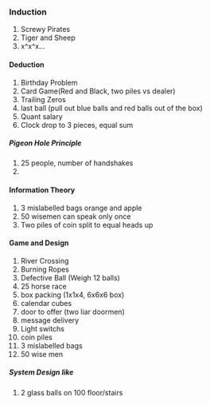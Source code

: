 ### Induction

1. Screwy Pirates
2. Tiger and Sheep
3. x^x^x...

#### Deduction

1. Birthday Problem
2. Card Game\(Red and Black, two piles vs dealer\)
3. Trailing Zeros
4. last ball \(pull out blue balls and red balls out of the box\)
5. Quant salary
6. Clock drop to 3 pieces, equal sum

##### Pigeon Hole Principle

1. 25 people, number of handshakes
2. 
#### Information Theory

1. 3 mislabelled bags orange and apple
2. 50 wisemen can speak only once
3. Two piles of coin split to equal heads up

#### Game and Design

1. River Crossing
2. Burning Ropes
3. Defective Ball \(Weigh 12 balls\)
4. 25 horse race
5. box packing \(1x1x4, 6x6x6 box\)
6. calendar cubes
7. door to offer \(two liar doormen\)
8. message delivery
9. Light switchs
10. coin piles
11. 3 mislabelled bags
12. 50 wise men 

##### System Design like

1. 2 glass balls on 100 floor/stairs



